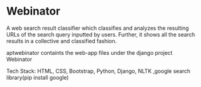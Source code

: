 # Webinator
A web search result classifier which classifies and analyzes the resulting URLs of the search query inputted by users. Further, it shows all the search results in a collective and classified fashion.

aptwebinator containts the web-app files under the django project Webinator

Tech Stack: HTML, CSS, Bootstrap, Python, Django, NLTK ,google search library(pip install google)
